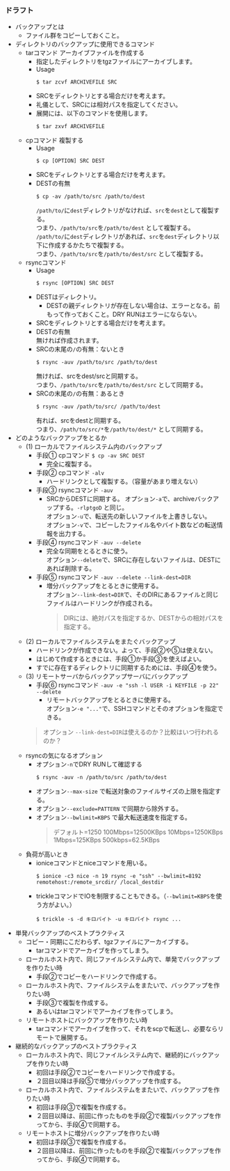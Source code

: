 ### ドラフト
- バックアップとは
  - ファイル群をコピーしておくこと。
- ディレクトリのバックアップに使用できるコマンド
  - tarコマンド アーカイブファイルを作成する
    - 指定したディレクトリをtgzファイルにアーカイブします。
    - Usage
      ```console
      $ tar zcvf ARCHIVEFILE SRC
      ```
    - SRCをディレクトリとする場合だけを考えます。
    - 礼儀として、SRCには相対パスを指定してください。
    - 展開には、以下のコマンドを使用します。
      ```console
      $ tar zxvf ARCHIVEFILE
      ```
  - cpコマンド 複製する
    - Usage
      ```console
      $ cp [OPTION] SRC DEST
      ```
    - SRCをディレクトリとする場合だけを考えます。
    - DESTの有無
      ```console
      $ cp -av /path/to/src /path/to/dest
      ```
      ```/path/to/```に```dest```ディレクトリがなければ、```src```を```dest```として複製する。  
      つまり、```/path/to/src```を```/path/to/dest``` として複製する。  
      ```/path/to/```に```dest```ディレクトリがあれば、```src```を```dest```ディレクトリ以下に作成するかたちで複製する。  
      つまり、```/path/to/src```を```/path/to/dest/src``` として複製する。
  - rsyncコマンド
    - Usage
      ```console
      $ rsync [OPTION] SRC DEST
      ```
    - DESTはディレクトリ。
      - DESTの親ディレクトリが存在しない場合は、エラーとなる。前もって作っておくこと。DRY RUNはエラーにならない。
    - SRCをディレクトリとする場合だけを考えます。
    - DESTの有無  
      無ければ作成されます。
    - SRCの末尾の```/```の有無：ないとき
      ```console
      $ rsync -auv /path/to/src /path/to/dest
      ```
      無ければ、srcをdest/srcと同期する。  
      つまり、```/path/to/src```を```/path/to/dest/src``` として同期する。
    - SRCの末尾の```/```の有無：あるとき
      ```console
      $ rsync -auv /path/to/src/ /path/to/dest
      ```
      有れば、srcをdestと同期する。  
      つまり、```/path/to/src/*```を```/path/to/dest/*``` として同期する。
- どのようなバックアップをとるか
  - (1) ローカルでファイルシステム内のバックアップ
    - 手段① cpコマンド ```$ cp -av SRC DEST```
      - 完全に複製する。
    - 手段② cpコマンド ```-alv```
      - ハードリンクとして複製する。（容量があまり増えない）
    - 手段③ rsyncコマンド ```-auv```
      - SRCからDESTに同期する。
        オプション```-a```で、archiveバックアップする。```-rlptgoD``` と同じ。  
        オプション```-u```で、転送先の新しいファイルを上書きしない。  
        オプション```-v```で、コピーしたファイル名やバイト数などの転送情報を出力する。
    - 手段④ rsyncコマンド ```-auv --delete```
      - 完全な同期をとるときに使う。  
        オプション```--delete```で、SRCに存在しないファイルは、DESTにあれば削除する。
    - 手段⑤ rsyncコマンド ```-auv --delete --link-dest=DIR```
      - 増分バックアップをとるときに使用する。  
        オプション```--link-dest=DIR```で、そのDIRにあるファイルと同じファイルはハードリンクが作成される。
        > DIRには、絶対パスを指定するか、DESTからの相対パスを指定する。
  - (2) ローカルでファイルシステムをまたぐバックアップ
    - ハードリンクが作成できない。よって、手段②や⑤は使えない。
    - はじめて作成するときには、手段①か手段③を使えばよい。
    - すでに存在するディレクトリに同期するためには、手段④を使う。
  - (3) リモートサーバからバックアップサーバにバックアップ
    - 手段⑥ rsyncコマンド ```-auv -e "ssh -l USER -i KEYFILE -p 22" --delete```
      - リモートバックアップをとるときに使用する。  
        オプション```-e "..."```で、SSHコマンドとそのオプションを指定できる。
    > オプション ```--link-dest=DIR```は使えるのか？比較はいつ行われるのか？
  - rsyncの気になるオプション
    - オプション```-n```でDRY RUNして確認する
      ```console
      $ rsync -auv -n /path/to/src /path/to/dest
      ```
    - オプション```--max-size``` で転送対象のファイルサイズの上限を指定する。
    - オプション```--exclude=PATTERN``` で同期から除外する。
    - オプション```--bwlimit=KBPS``` で最大転送速度を指定する。
      > デフォルト=1250
      > 100Mbps=12500KBps
      > 10Mbps=1250KBps
      > 1Mbps=125KBps
      > 500kbps=62.5KBps
  - 負荷が高いとき
    - ioniceコマンドとniceコマンドを用いる。
      ```console
      $ ionice -c3 nice -n 19 rsync -e "ssh" --bwlimit=8192 remotehost:/remote_srcdir/ /local_destdir
      ```
    - trickleコマンドでIOを制限することもできる。（```--bwlimit=KBPS```を使う方がよい。）
      ```console
      $ trickle -s -d キロバイト -u キロバイト rsync ...
      ``` 
- 単発バックアップのベストプラクティス 
  - コピー・同期にこだわらず、tgzファイルにアーカイブする。
    - tarコマンドでアーカイブを作ってしまう。
  - ローカルホスト内で、同じファイルシステム内で、単発でバックアップを作りたい時
    - 手段②でコピーをハードリンクで作成する。
  - ローカルホスト内で、ファイルシステムをまたいで、バックアップを作りたい時
    - 手段③で複製を作成する。
    - あるいはtarコマンドでアーカイブを作ってしまう。
  - リモートホストにバックアップを作りたい時
    - tarコマンドでアーカイブを作って、それをscpで転送し、必要ならリモートで展開する。
- 継続的なバックアップのベストプラクティス 
  - ローカルホスト内で、同じファイルシステム内で、継続的にバックアップを作りたい時
    - 初回は手段②でコピーをハードリンクで作成する。
    - ２回目以降は手段⑤で増分バックアップを作成する。
  - ローカルホスト内で、ファイルシステムをまたいで、バックアップを作りたい時
    - 初回は手段③で複製を作成する。
    - ２回目以降は、前回に作ったものを手段②で複製バックアップを作ってから、手段④で同期する。
  - リモートホストに増分バックアップを作りたい時
    - 初回は手段③で複製を作成する。
    - ２回目以降は、前回に作ったものを手段②で複製バックアップを作ってから、手段④で同期する。
